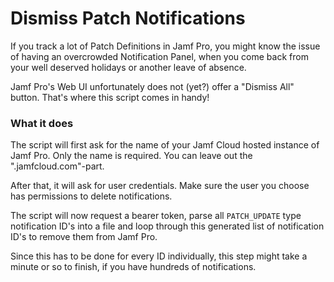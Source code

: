 # Dismiss Patch Notifications
If you track a lot of Patch Definitions in Jamf Pro, 
you might know the issue of having an overcrowded
Notification Panel, when you come back from your well
deserved holidays or another leave of absence.

Jamf Pro's Web UI unfortunately does not (yet?) offer
a "Dismiss All" button. That's where this script comes
in handy!

### What it does
The script will first ask for the name of your
Jamf Cloud hosted instance of Jamf Pro.
Only the name is required. You can leave out
the ".jamfcloud.com"-part.

After that, it will ask for user credentials.
Make sure the user you choose has permissions to
delete notifications.

The script will now request a bearer token,
parse all `PATCH_UPDATE` type notification ID's
into a file and loop through this generated list
of notification ID's to remove them from Jamf Pro.

Since this has to be done for every ID individually,
this step might take a minute or so to finish,
if you have hundreds of notifications.